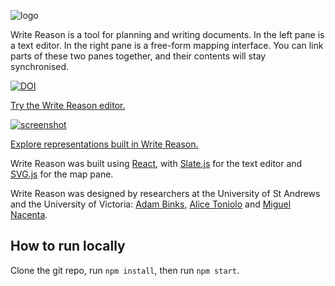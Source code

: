 ![logo](https://user-images.githubusercontent.com/13518594/119251992-6d21ea00-bba1-11eb-8b14-02d1444a3041.png)

Write Reason is a tool for planning and writing documents. In the left pane is a text editor. In the right pane is a free-form mapping interface. You can link parts of these two panes together, and their contents will stay synchronised.

[![DOI](https://zenodo.org/badge/219541861.svg)](https://zenodo.org/badge/latestdoi/219541861)

[Try the Write Reason editor.](https://adambinks.me/write-reason/editor)

[![screenshot](https://user-images.githubusercontent.com/13518594/124475906-29bebc00-dd9a-11eb-872c-ed1859b34328.png)](https://adambinks.me/write-reason/editor)

[Explore representations built in Write Reason.](https://adambinks.me/write-reason/explore)

Write Reason was built using [React](https://reactjs.org/), with [Slate.js](slatejs.org) for the text editor and [SVG.js](https://github.com/svgdotjs/svg.js) for the map pane.

Write Reason was designed by researchers at the University of St Andrews and the University of Victoria: [Adam Binks](https://adambinks.me), [Alice Toniolo](https://at258.host.cs.st-andrews.ac.uk) and [Miguel Nacenta](http://nacenta.com/).

## How to run locally

Clone the git repo, run `npm install`, then run `npm start`.
